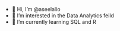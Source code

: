 - 👋 Hi, I’m @aseelalio
- 👀 I’m interested in the Data Analytics feild 
- 🌱 I’m currently learning SQL and R 

<!---
aseelalio/aseelalio is a ✨ special ✨ repository because its `README.md` (this file) appears on your GitHub profile.
You can click the Preview link to take a look at your changes.
--->
